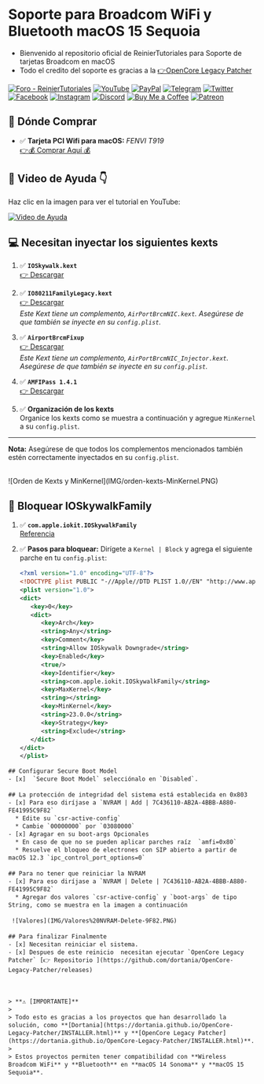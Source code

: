 # Soporte para Broadcom WiFi y Bluetooth macOS 15 Sequoia
- Bienvenido al repositorio oficial de ReinierTutoriales para Soporte de tarjetas Broadcom en macOS
- Todo el credito del soporte es gracias a la [👉OpenCore Legacy Patcher](https://github.com/dortania/OpenCore-Legacy-Patcher/)

[![Foro - ReinierTutoriales](https://img.shields.io/badge/Foro-181818?style=for-the-badge&logo=forum&logoColor=white)](https://www.reiniertutoriales.com/)
[![YouTube](https://img.shields.io/badge/YouTube-FF0000?style=for-the-badge&logo=youtube&logoColor=white)](https://youtube.com/c/ReinierTutoriales)
[![PayPal](https://img.shields.io/badge/PayPal-0070ba?style=for-the-badge&logo=paypal&logoColor=white)](https://www.paypal.com/paypalme/ReinierTutoriales)
[![Telegram](https://img.shields.io/badge/Telegram-0088cc?style=for-the-badge&logo=telegram&logoColor=white)](https://t.me/ReinierTutoriales)
[![Twitter](https://img.shields.io/badge/Twitter-1DA1F2?style=for-the-badge&logo=twitter&logoColor=white)](https://twitter.com/ReinierTutorial)
[![Facebook](https://img.shields.io/badge/Facebook-1877F2?style=for-the-badge&logo=facebook&logoColor=white)](https://www.facebook.com/ReinierTutoriales)
[![Instagram](https://img.shields.io/badge/Instagram-E4405F?style=for-the-badge&logo=instagram&logoColor=white)](https://www.instagram.com/reiniertutoriales/)
[![Discord](https://img.shields.io/badge/Discord-7289da?style=for-the-badge&logo=discord&logoColor=white)](https://discord.gg/pQcCDBMn)
[![Buy Me a Coffee](https://img.shields.io/badge/Buy%20Me%20a%20Coffee-ffdd00?style=for-the-badge&logo=buy-me-a-coffee&logoColor=black)](https://www.buymeacoffee.com/reiniertutoriales)
[![Patreon](https://img.shields.io/badge/Patreon-F96854?style=for-the-badge&logo=patreon&logoColor=white)](https://www.patreon.com/ReinierTutoriales)

</p>

## 🛒 Dónde Comprar

- ✅ **Tarjeta PCI Wifi para macOS:** _FENVI T919_  
  [👉💰 Comprar Aquí 💰](https://amzn.to/3OOEQoa)

## 🎥 Video de Ayuda 👇

Haz clic en la imagen para ver el tutorial en YouTube:

[![Video de Ayuda](https://img.youtube.com/vi/ZIEt9QYUu0Y/0.jpg)](https://www.youtube.com/watch?v=ZIEt9QYUu0Y)


## 💻 Necesitan inyectar los siguientes kexts

1. ✅ **`IOSkywalk.kext`**  
   [👉 Descargar](https://github.com/dortania/OpenCore-Legacy-Patcher/blob/main/payloads/Kexts/Wifi/IOSkywalkFamily-v1.1.0.zip)

2. ✅ **`IO80211FamilyLegacy.kext`**  
   [👉 Descargar](https://github.com/dortania/OpenCore-Legacy-Patcher/blob/main/payloads/Kexts/Wifi/IO80211FamilyLegacy-v1.0.0.zip)  
   *Este Kext tiene un complemento, `AirPortBrcmNIC.kext`. Asegúrese de que también se inyecte en su `config.plist`.*

3. ✅ **`AirportBrcmFixup`**  
   [👉 Descargar](https://github.com/dortania/build-repo/releases/download/AirportBrcmFixup-c85ca2d/AirportBrcmFixup-2.1.9-RELEASE.zip)  
   *Este Kext tiene un complemento, `AirPortBrcmNIC_Injector.kext`. Asegúrese de que también se inyecte en su `config.plist`.*

4. ✅ **`AMFIPass 1.4.1`**  
   [👉 Descargar](https://github.com/dortania/OpenCore-Legacy-Patcher/blob/sequoia-development/payloads/Kexts/Acidanthera/AMFIPass-v1.4.1-RELEASE.zip)

5. ✅ **Organización de los kexts**  
   Organice los kexts como se muestra a continuación y agregue `MinKernel` a su `config.plist`.

---

**Nota:** Asegúrese de que todos los complementos mencionados también estén correctamente inyectados en su `config.plist`.

<br>
![Orden de Kexts y MinKernel](IMG/orden-kexts-MinKernel.PNG)
<br>


## 🚫 **Bloquear IOSkywalkFamily**

1. ✅ **`com.apple.iokit.IOSkywalkFamily`**  
   [Referencia](https://github.com/dortania/OpenCore-Legacy-Patcher/blob/e21efa975c0cf228cb36e81a974bc6b4c27c7807/payloads/Config/config.plist#L1695-L1710/)

2. ✅ **Pasos para bloquear:**
   Dirígete a `Kernel | Block` y agrega el siguiente parche en tu `config.plist`:

   ```xml
   <?xml version="1.0" encoding="UTF-8"?>
   <!DOCTYPE plist PUBLIC "-//Apple//DTD PLIST 1.0//EN" "http://www.apple.com/DTDs/PropertyList-1.0.dtd">
   <plist version="1.0">
   <dict>
      <key>0</key>
      <dict>
         <key>Arch</key>
         <string>Any</string>
         <key>Comment</key>
         <string>Allow IOSkywalk Downgrade</string>
         <key>Enabled</key>
         <true/>
         <key>Identifier</key>
         <string>com.apple.iokit.IOSkywalkFamily</string>
         <key>MaxKernel</key>
         <string></string>
         <key>MinKernel</key>
         <string>23.0.0</string>
         <key>Strategy</key>
         <string>Exclude</string>
      </dict>
   </dict>
   </plist>


```
## Configurar Secure Boot Model
- [x]  `Secure Boot Model` selecciónalo en `Disabled`.

## La protección de integridad del sistema está establecida en 0x803
- [x] Para eso diríjase a `NVRAM | Add | 7C436110-AB2A-4BBB-A880-FE41995C9F82`
  * Edite su `csr-active-config`
  * Cambie `00000000` por `03080000`
- [x] Agragar en su boot-args Opcionales
  * En caso de que no se pueden aplicar parches raíz  `amfi=0x80`
  * Resuelve el bloqueo de electrones con SIP abierto a partir de macOS 12.3 `ipc_control_port_options=0`

## Para no tener que reiniciar la NVRAM
- [x] Para eso diríjase a `NVRAM | Delete | 7C436110-AB2A-4BBB-A880-FE41995C9F82`
  * Agregar dos valores `csr-active-config` y `boot-args` de tipo String, como se muestra en la imagen a continuación
 
 ![Valores](IMG/Valores%20NVRAM-Delete-9F82.PNG) 

## Para finalizar Finalmente
- [x] Necesitan reiniciar el sistema.
- [x] Despues de este reinicio  necesitan ejecutar `OpenCore Legacy Patcher` [👉 Repositorio ](https://github.com/dortania/OpenCore-Legacy-Patcher/releases)



> **⚠️ [IMPORTANTE]**
>
> Todo esto es gracias a los proyectos que han desarrollado la solución, como **[Dortania](https://dortania.github.io/OpenCore-Legacy-Patcher/INSTALLER.html)** y **[OpenCore Legacy Patcher](https://dortania.github.io/OpenCore-Legacy-Patcher/INSTALLER.html)**.
>
> Estos proyectos permiten tener compatibilidad con **Wireless Broadcom WiFi** y **Bluetooth** en **macOS 14 Sonoma** y **macOS 15 Sequoia**.
